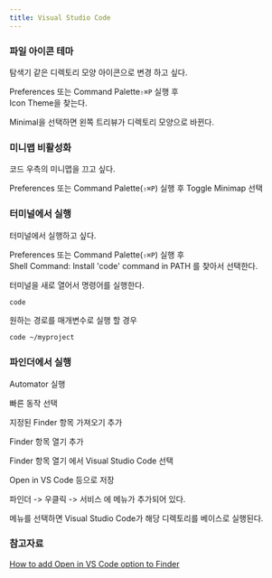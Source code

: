 ```yaml
---
title: Visual Studio Code
---
```


### 파일 아이콘 테마

탐색기 같은 디렉토리 모양 아이콘으로 변경 하고 싶다.

Preferences 또는 Command Palette`⇧⌘P` 실행 후  
Icon Theme을 찾는다.

Minimal을 선택하면 왼쪽 트리뷰가 디렉토리 모양으로 바뀐다.

### 미니맵 비활성화

코드 우측의 미니맵을 끄고 싶다.

Preferences 또는 Command Palette(`⇧⌘P`) 실행 후 Toggle Minimap 선택

### 터미널에서 실행

터미널에서 실행하고 싶다.

Preferences 또는 Command Palette(`⇧⌘P`) 실행 후  
Shell Command: Install 'code' command in PATH 를 찾아서 선택한다.

터미널을 새로 열어서 명령어를 실행한다.

```bash
code
```

원하는 경로를 매개변수로 실행 할 경우
```bash
code ~/myproject
```

### 파인더에서 실행

Automator 실행

빠른 동작 선택

지정된 Finder 항목 가져오기 추가

Finder 항목 열기 추가

Finder 항목 열기 에서 Visual Studio Code 선택

Open in VS Code 등으로 저장

파인더 -> 우클릭 -> 서비스 에 메뉴가 추가되어 있다.

메뉴를 선택하면 Visual Studio Code가 해당 디렉토리를 베이스로 실행된다.

### 참고자료

[How to add Open in VS Code option to Finder](https://brainarchives.com/how-to-add-open-in-vscode-option-to-finder/)

